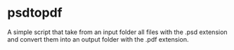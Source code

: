 # psdtopdf
A simple script that take from an input folder all files with the .psd extension and convert them into an output folder with the .pdf extension.
